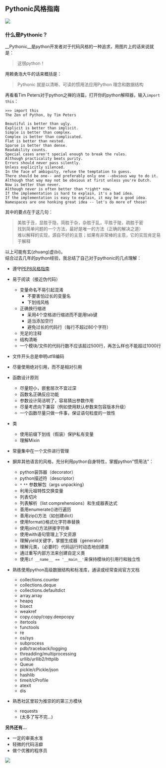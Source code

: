 ## Pythonic风格指南

![](http://qn.tangyingkang.com/image/blog/python/pythonic.png)

### 什么是Pythonic？

__Pythonic__是python开发者对于代码风格的一种追求，用图片上的话来说就是：
> 这很python！

用赖勇浩大牛的话来概括是：
> Pythonic 就是以清晰、可读的惯用法应用Python 理念和数据结构
  
再看看Tim Peters对于python之禅的诗篇，打开你的python解释器，输入```import this```：

	>>> import this
	The Zen of Python, by Tim Peters

	Beautiful is better than ugly.
	Explicit is better than implicit.
	Simple is better than complex.
	Complex is better than complicated.
	Flat is better than nested.
	Sparse is better than dense.
	Readability counts.
	Special cases aren't special enough to break the rules.
	Although practicality beats purity.
	Errors should never pass silently.
	Unless explicitly silenced.
	In the face of ambiguity, refuse the temptation to guess.
	There should be one-- and preferably only one --obvious way to do it.
	Although that way may not be obvious at first unless you're Dutch.
	Now is better than never.
	Although never is often better than *right* now.
	If the implementation is hard to explain, it's a bad idea.
	If the implementation is easy to explain, it may be a good idea.
	Namespaces are one honking great idea -- let's do more of those!

其中的要点在于这几句：	
> 美胜于丑，显胜于隐，简胜于杂，杂胜于乱，平胜于陡，疏胜于密  
> 找到简单问题的一个方法，最好是唯一的方法（正确的解决之道）  
> 难以解释的实现，源自不好的主意；如果有非常棒的主意，它的实现肯定易于解释

以上可能有玄(zhuang)虚(bi)。  
结合过去几年的python经验，我总结了自己对于pythonic的几点理解：

- 遵守[PEP8风格指南](https://www.python.org/dev/peps/)
- 易于阅读（接近伪代码）
    - 变量命名不易引起混淆
        - 不要害怕过长的变量名
        - 下划线风格
    - 正确换行缩进
        - 采用4个空格进行缩进而不是用tab键
        - 适当添加空行
        - 避免过长的代码行（每行不超过80个字符） 
    - 充足的注释
    - 结构清晰
    - 一个模块/文件的代码行数不应该超过500行，再怎么样也不能超过1000行
- 文件开头总是申明utf8编码
- 尽量使用绝对引用，而不是相对引用    
- 函数设计原则
    - 尽量短小，嵌套层次不宜过深
    - 函数名正确反应功能
    - 参数设计简洁明了，容易猜出参数作用
    - 尽量考虑向下兼容（例如使用默认参数来包容版本升级）
    - 一个函数尽量只做一件事，保证语句粒度的一致性
- 类
    - 使用前缀下划线（假装）保护私有变量
    - 理解Mixin
- 常量集中在一个文件进行管理        
- 摒弃其他语言的风格，充分利用python自身特性，掌握python"惯用法"：
    - python装饰器（decorator）
    - python描述符（descriptor）
    - ```*``` ```**``` 参数解包（args unpacking）
    - 利用元祖特性交换变量
    - 列表切片
    - 列表解析（list comprehensions）和生成器表达式
    - 善用enumerate()进行遍历
    - 善用zip()方法（如创建dict）
    - 使用format()格式化字符串替换
    - 使用join()方法拼接字符串
    - 使用with语句管理上下文资源
    - 理解yield关键字，掌握生成器（generator）
    - 理解元类，（必要时）代码运行时动态地创建类
    - 通过重写内部方法来创建自定义类
    - 使用```if __name__ == '__main__'```来保持模块的引用行和独立性
    
- 熟练使用python高级数据结构和标准库，通读或经常查阅官方文档
    - collections.counter
    - collections.deque
    - collections.defaultdict
    - array.array
    - heapq
    - bisect
    - weakref
    - copy.copy/copy.deepcopy
    - itertools
    - functools
    - re
    - os/sys
    - subprocess
    - pdb/traceback/logging
    - threadding/multiprocessing
    - urllib/urllib2/httplib
    - Queue
    - pickle/cPickle/json
    - hashlib
    - timeit/cProfile
    - atexit
    - dis
- 熟悉社区里较为推崇的的第三方模块
    - requests
    - (太多了写不完...)


__另外还有...__  

- 一定的审美水准
- 轻微的代码洁癖
- 做个优雅的程序员

![](http://qn.tangyingkang.com/image/jgz02/22.gif)

